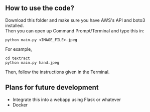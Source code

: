 ## How to use the code?
Download this folder and make sure you have AWS's API and boto3 installed. <br>
Then you can open up Command Prompt/Terminal and type this in:
```
python main.py <IMAGE_FILE>.jpeg
```
For example,
```
cd textract
python main.py hand.jpeg
```

Then, follow the instructions given in the Terminal. 

## Plans for future development
<ul>
  <li>Integrate this into a webapp using Flask or whatever</li>
  <li>Docker</li>
 </ul>


